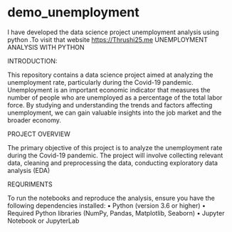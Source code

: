 # demo_unemployment
I have developed the data science project unemployment analysis using python .To visit that website https://Thrushi25.me
UNEMPLOYMENT ANALYSIS WITH PYTHON

INTRODUCTION:

This repository contains a data science project aimed at analyzing the unemployment rate, particularly during the Covid-19 pandemic. Unemployment is an important economic indicator that measures the number of people who are unemployed as a percentage of the total labor force. By studying and understanding the trends and factors affecting unemployment, we can gain valuable insights into the job market and the broader economy.

PROJECT OVERVIEW

The primary objective of this project is to analyze the unemployment rate during the Covid-19 pandemic. The project will involve collecting relevant data, cleaning and preprocessing the data, conducting exploratory data analysis (EDA)

REQURIMENTS

To run the notebooks and reproduce the analysis, ensure you have the following dependencies installed:
• Python (version 3.6 or higher)
• Required Python libraries (NumPy, Pandas, Matplotlib, Seaborn)
• Jupyter Notebook or JupyterLab
